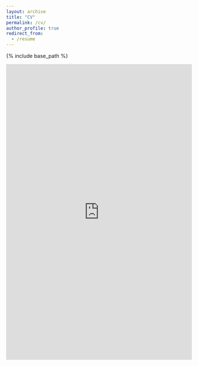 ```yaml
---
layout: archive
title: "CV"
permalink: /cv/
author_profile: true
redirect_from:
  - /resume
---
```


{% include base_path %}

<iframe src="https://docs.google.com/viewer?url=https://xwang112358.github.io/files/resume.pdf&embedded=true" 
        width="100%" height="800px" style="border:none;"></iframe>

<!-- <object data="../files/paper1.pdf" type="application/pdf" width="100%" height="800px">
    <p>Your browser does not support PDFs. <a href="../files/paper1.pdf">Download the PDF</a>.</p>
</object> -->

